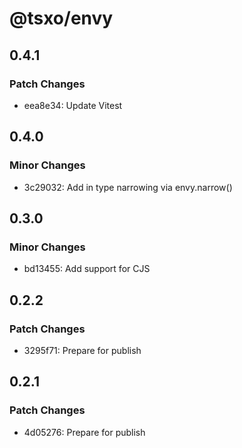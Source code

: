# @tsxo/envy

## 0.4.1

### Patch Changes

- eea8e34: Update Vitest

## 0.4.0

### Minor Changes

- 3c29032: Add in type narrowing via envy.narrow()

## 0.3.0

### Minor Changes

- bd13455: Add support for CJS

## 0.2.2

### Patch Changes

- 3295f71: Prepare for publish

## 0.2.1

### Patch Changes

- 4d05276: Prepare for publish
